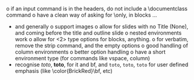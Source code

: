 o if an input command is in the headers, do not include a
  \documentclass command
o have a clean way of asking for \only, in blocks ...
- and generally
o support images
o allow for slides with no Title (None), and coming before the title
  and outline slide
o nested environments work
o allow for <2> type options for blocks, anything.
o for verbatim, remove the strip command, and the empty options
o good handling of column environments
o better option handling
o have a short environment type (for commands like vspace, column)
- recognise *toto*, **toto**, for it and bf,  and `toto`, ``toto``,
  ```toto``` for user defined emphasis (like \color{BrickRed}\bf, etc)
